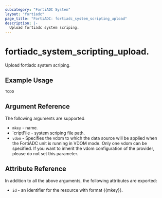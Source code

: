 ```yaml
---
subcategory: "FortiADC System"
layout: "fortiadc"
page_title: "FortiADC: fortiadc_system_scripting_upload"
description: |-
  Upload fortiadc system scriping.
---
```


# fortiadc_system_scripting_upload.
Upload fortiadc system scriping.

## Example Usage
```hcl
TODO
```

## Argument Reference

The following arguments are supported:

* `mkey` - name.
* `criptFile - system scriping file path.
* `vdom` - Specifies the vdom to which the data source will be applied when the FortiADC unit is running in VDOM mode. Only one vdom can be specified. If you want to inherit the vdom configuration of the provider, please do not set this parameter.

## Attribute Reference

In addition to all the above arguments, the following attributes are exported:
* `id` - an identifier for the resource with format {{mkey}}.

